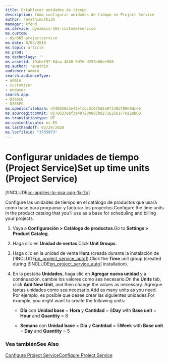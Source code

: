 ```yaml
---
title: Establecer unidades de tiempo
description: Cómo configurar unidades de tiempo en Project Service
author: revathimuthiah
manager: kfend
ms.service: dynamics-365-customerservice
ms.custom:
- dyn365-projectservice
ms.date: 8/03/2018
ms.topic: article
ms.prod: ''
ms.technology: ''
ms.assetid: 19abef97-04aa-4040-9d7d-d253e60ee588
ms.author: revathim
audience: Admin
search.audienceType:
- admin
- customizer
- enduser
search.app:
- D365CE
- D365PS
ms.openlocfilehash: d446938d3e43efcbc2c675d5e8f330df89e9dce6
ms.sourcegitcommit: 8c786230ef2a497280885b827162561776e2eb00
ms.translationtype: HT
ms.contentlocale: es-ES
ms.lasthandoff: 03/24/2020
ms.locfileid: "3755973"
---
```

# <a name="set-up-time-units-project-service"></a><span data-ttu-id="80a0f-103">Configurar unidades de tiempo (Project Service)</span><span class="sxs-lookup"><span data-stu-id="80a0f-103">Set up time units (Project Service)</span></span>

[!INCLUDE[cc-applies-to-psa-app-1x-2x](../includes/cc-applies-to-psa-app-1x-2x.md)]

<span data-ttu-id="80a0f-104">Configure las unidades de tiempo en el catálogo de productos que usará como base para programar y facturar los proyectos.</span><span class="sxs-lookup"><span data-stu-id="80a0f-104">Configure the time units in the product catalog that you’ll use as a base for scheduling and billing your projects.</span></span>  
  
1. <span data-ttu-id="80a0f-105">Vaya a **Configuración > Catálogo de productos**.</span><span class="sxs-lookup"><span data-stu-id="80a0f-105">Go to **Settings > Product Catalog**.</span></span>  
  
2. <span data-ttu-id="80a0f-106">Haga clic en **Unidad de ventas**.</span><span class="sxs-lookup"><span data-stu-id="80a0f-106">Click **Unit Groups**.</span></span>  
  
3. <span data-ttu-id="80a0f-107">Haga clic en la unidad de venta **Hora** (creada durante la instalación de [!INCLUDE[pn_project_service_auto](../includes/pn-project-service-auto.md)]).</span><span class="sxs-lookup"><span data-stu-id="80a0f-107">Click the **Time** unit group (created during [!INCLUDE[pn_project_service_auto](../includes/pn-project-service-auto.md)] installation).</span></span>  
  
4. <span data-ttu-id="80a0f-108">En la pestaña **Unidades**, haga clic en **Agregar nueva unidad** y a continuación, cambie los valores como sea necesario.</span><span class="sxs-lookup"><span data-stu-id="80a0f-108">On the **Units** tab, click **Add New Unit**, and then change the values as necessary.</span></span> <span data-ttu-id="80a0f-109">Agregue tantas unidades como sea necesario.</span><span class="sxs-lookup"><span data-stu-id="80a0f-109">Add as many units as you need.</span></span> <span data-ttu-id="80a0f-110">Por ejemplo, es posible que desee crear las siguientes unidades:</span><span class="sxs-lookup"><span data-stu-id="80a0f-110">For example, you might want to create the following units:</span></span>  
  
   - <span data-ttu-id="80a0f-111">**Día** con **Unidad base** = **Hora** y **Cantidad** = 8</span><span class="sxs-lookup"><span data-stu-id="80a0f-111">**Day** with **Base unit** = **Hour** and **Quantity** = 8</span></span>  
  
   - <span data-ttu-id="80a0f-112">**Semana** con **Unidad base** = **Día** y **Cantidad** = 5</span><span class="sxs-lookup"><span data-stu-id="80a0f-112">**Week** with **Base unit** = **Day** and **Quantity** = 5</span></span>  
  
### <a name="see-also"></a><span data-ttu-id="80a0f-113">Vea también</span><span class="sxs-lookup"><span data-stu-id="80a0f-113">See Also</span></span>  
 [<span data-ttu-id="80a0f-114">Configure Project Service</span><span class="sxs-lookup"><span data-stu-id="80a0f-114">Configure Project Service</span></span>](../project-service/configure.md)
